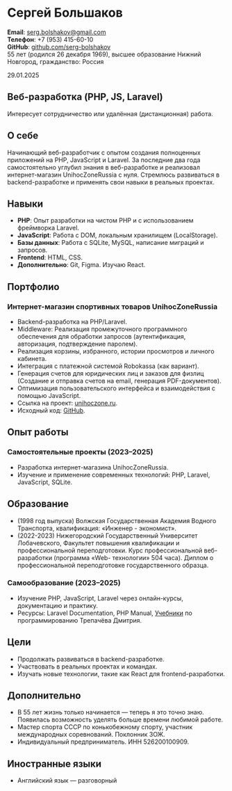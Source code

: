 # Сергей Большаков
**Email**: serg.bolshakov@gmail.com  
**Телефон**: +7 (953) 415-60-10  
**GitHub**: [github.com/serg-bolshakov](https://github.com/serg-bolshakov)  
55 лет (родился 26 декабря 1969), высшее образование
Нижний Новгород, гражданство: Россия

29.01.2025

## Веб-разработка (PHP, JS, Laravel)
Интересует сотрудничество или удалённая (дистанционная) работа.  

## О себе
Начинающий веб-разработчик с опытом создания полноценных приложений на PHP, JavaScript и Laravel.  За последние два года самостоятельно углубил знания в веб-разработке и реализовал интернет-магазин UnihocZoneRussia с нуля. Стремлюсь развиваться в backend-разработке и применять свои навыки в реальных проектах. 

## Навыки
- **PHP**: Опыт разработки на чистом PHP и с использованием фреймворка Laravel.
- **JavaScript**: Работа с DOM, локальным хранилищем (LocalStorage).
- **Базы данных**: Работа с SQLite, MySQL, написание миграций и запросов.
- **Frontend**: HTML, CSS.
- **Дополнительно**: Git, Figma. Изучаю React.

## Портфолио
### Интернет-магазин спортивных товаров UnihocZoneRussia
- Backend-разработка на PHP/Laravel.
- Middleware: Реализация промежуточного программного обеспечения для обработки запросов (аутентификация, авторизация, подтверждение паролем).
- Реализация корзины, избранного, истории просмотров и личного кабинета.
- Интеграция с платежной системой Robokassa (как вариант).
- Генерация счетов для юридических лиц и заказов для физлиц (Создание и отправка счетов на email, генерация PDF-документов).
- Оптимизация пользовательского интерфейса и взаимодействия с помощью JavaScript.
- Ссылка на проект: [unihoczone.ru](https://unihoczone.ru).
- Исходный код: [GitHub](https://github.com/serg-bolshakov/unihoczone.ru).

## Опыт работы
### Самостоятельные проекты (2023–2025)
- Разработка интернет-магазина UnihocZoneRussia.
- Изучение и применение современных технологий: PHP, Laravel, JavaScript, SQLite.

## Образование
- (1998 год выпуска) Волжская Государственная Академия Водного Транспорта, квалификация: «Инженер - экономист».
- (2022-2023) Нижегородский Государственный Университет Лобачевского, Факультет повышения квалификации и профессиональной переподготовки. Курс профессиональной веб-разработки (программа «Web-				технологии» 504 часа). Диплом о профессиональной переподготовке государственного образца.
### Самообразование (2023–2025)
- Изучение PHP, JavaScript, Laravel через онлайн-курсы, документацию и практику.
- Ресурсы: Laravel Documentation, PHP Manual, <a href="https://code.mu/ru/">Учебники</a> по программированию Трепачёва Дмитрия.

## Цели
- Продолжать развиваться в backend-разработке.
- Участвовать в реальных проектах и командах.
- Изучать новые технологии, такие как React для frontend-разработки.

## Дополнительно
- В 55 лет жизнь только начинается — теперь я это точно знаю. Появилась возможность уделять больше времени любимой работе.
- Мастер спорта СССР по конькобежному спорту, участник международных соревнований. Поклонник ЗОЖ.
- Индивидуальный предприниматель. ИНН 526200100909. 

## Иностранные языки
- Английский язык — разговорный